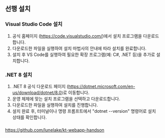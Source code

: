 ## 선행 설치

### Visual Studio Code 설치

1. 공식 홈페이지 (https://code.visualstudio.com/)에서 설치 프로그램을 다운로드합니다.
2. 다운로드한 파일을 실행하여 설치 마법사의 안내에 따라 설치를 완료합니다.
3. 설치 후 VS Code를 실행하여 필요한 확장 프로그램(예: C#, .NET 등)을 추가로 설치합니다.

### .NET 8 설치

1. .NET 8 공식 다운로드 페이지 (https://dotnet.microsoft.com/en-us/download/dotnet/8.0)로 이동합니다.
2. 운영 체제에 맞는 설치 프로그램을 선택하고 다운로드합니다.
3. 다운로드한 파일을 실행하여 설치를 진행합니다.
4. 설치 완료 후, 터미널이나 명령 프롬프트에서 "dotnet --version" 명령어로 설치 상태를 확인합니다.

###

https://github.com/lunelake/kt-webapp-handson